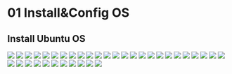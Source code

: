 # 01 Install&Config OS

## Install Ubuntu OS

![](.gitbook/assets/ubuntu-install-01.PNG) ![](.gitbook/assets/ubuntu-install-02.PNG) ![](.gitbook/assets/ubuntu-install-03.PNG) ![](.gitbook/assets/ubuntu-install-04.PNG) ![](.gitbook/assets/ubuntu-install-05.PNG) ![](.gitbook/assets/ubuntu-install-06.PNG) ![](.gitbook/assets/ubuntu-install-07.PNG) ![](.gitbook/assets/ubuntu-install-08.PNG) ![](.gitbook/assets/ubuntu-install-09.PNG) ![](.gitbook/assets/ubuntu-install-10.PNG) ![](.gitbook/assets/ubuntu-install-11.PNG) ![](.gitbook/assets/ubuntu-install-12.PNG) ![](.gitbook/assets/ubuntu-install-13.PNG) ![](.gitbook/assets/ubuntu-install-14.PNG) ![](.gitbook/assets/ubuntu-install-15.PNG) ![](.gitbook/assets/ubuntu-install-16.PNG) ![](.gitbook/assets/ubuntu-install-17.PNG) ![](.gitbook/assets/ubuntu-install-18.PNG) ![](.gitbook/assets/ubuntu-install-19.PNG) ![](.gitbook/assets/ubuntu-install-20.PNG) ![](.gitbook/assets/ubuntu-install-21.PNG) ![](.gitbook/assets/ubuntu-install-22.PNG) ![](.gitbook/assets/ubuntu-install-23.PNG) ![](.gitbook/assets/ubuntu-install-24.PNG) ![](.gitbook/assets/ubuntu-install-25.PNG) ![](.gitbook/assets/ubuntu-install-26.PNG) ![](.gitbook/assets/ubuntu-install-27.PNG) ![](.gitbook/assets/ubuntu-install-28.PNG) ![](.gitbook/assets/ubuntu-install-29.PNG) ![](.gitbook/assets/ubuntu-install-30.PNG) ![](.gitbook/assets/ubuntu-install-31.PNG) ![](.gitbook/assets/ubuntu-install-32.PNG) ![](.gitbook/assets/ubuntu-install-33.PNG) ![](.gitbook/assets/ubuntu-install-34.PNG) ![](.gitbook/assets/ubuntu-install-35.PNG) ![](.gitbook/assets/ubuntu-install-36.PNG)

